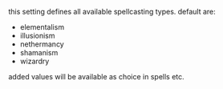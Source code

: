 this setting defines all available spellcasting types. default are: <br>
* elementalism <br>
* illusionism <br>
* nethermancy <br>
* shamanism <br>
* wizardry <br>

added values will be available as choice in spells etc.